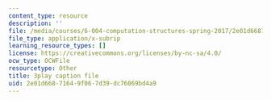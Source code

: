 ```yaml
---
content_type: resource
description: ''
file: /media/courses/6-004-computation-structures-spring-2017/2e01d66871649f067d39dc76069bd4a9_i1tUBZLWD3o.srt
file_type: application/x-subrip
learning_resource_types: []
license: https://creativecommons.org/licenses/by-nc-sa/4.0/
ocw_type: OCWFile
resourcetype: Other
title: 3play caption file
uid: 2e01d668-7164-9f06-7d39-dc76069bd4a9
---
```

